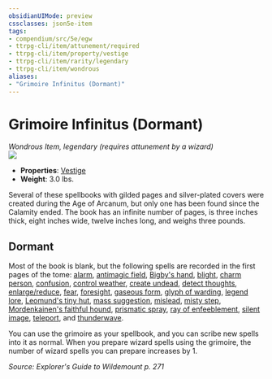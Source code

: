 ```yaml
---
obsidianUIMode: preview
cssclasses: json5e-item
tags:
- compendium/src/5e/egw
- ttrpg-cli/item/attunement/required
- ttrpg-cli/item/property/vestige
- ttrpg-cli/item/rarity/legendary
- ttrpg-cli/item/wondrous
aliases: 
- "Grimoire Infinitus (Dormant)"
---
```

# Grimoire Infinitus (Dormant)
*Wondrous Item, legendary (requires attunement by a wizard)*  
![](/3-Mechanics/CLI/items/img/grimoire-infinitus.webp#right)  

- **Properties**: [Vestige](/3-Mechanics/CLI/rules/item-properties.md#Vestige)
- **Weight**: 3.0 lbs.

Several of these spellbooks with gilded pages and silver-plated covers were created during the Age of Arcanum, but only one has been found since the Calamity ended. The book has an infinite number of pages, is three inches thick, eight inches wide, twelve inches long, and weighs three pounds.

## Dormant

Most of the book is blank, but the following spells are recorded in the first pages of the tome: [alarm](/3-Mechanics/CLI/spells/alarm.md), [antimagic field](/3-Mechanics/CLI/spells/antimagic-field.md), [Bigby's hand](/3-Mechanics/CLI/spells/bigbys-hand.md), [blight](/3-Mechanics/CLI/spells/blight.md), [charm person](/3-Mechanics/CLI/spells/charm-person.md), [confusion](/3-Mechanics/CLI/spells/confusion.md), [control weather](/3-Mechanics/CLI/spells/control-weather.md), [create undead](/3-Mechanics/CLI/spells/create-undead.md), [detect thoughts](/3-Mechanics/CLI/spells/detect-thoughts.md), [enlarge/reduce](/3-Mechanics/CLI/spells/enlarge-reduce.md), [fear](/3-Mechanics/CLI/spells/fear.md), [foresight](/3-Mechanics/CLI/spells/foresight.md), [gaseous form](/3-Mechanics/CLI/spells/gaseous-form.md), [glyph of warding](/3-Mechanics/CLI/spells/glyph-of-warding.md), [legend lore](/3-Mechanics/CLI/spells/legend-lore.md), [Leomund's tiny hut](/3-Mechanics/CLI/spells/leomunds-tiny-hut.md), [mass suggestion](/3-Mechanics/CLI/spells/mass-suggestion.md), [mislead](/3-Mechanics/CLI/spells/mislead.md), [misty step](/3-Mechanics/CLI/spells/misty-step.md), [Mordenkainen's faithful hound](/3-Mechanics/CLI/spells/mordenkainens-faithful-hound.md), [prismatic spray](/3-Mechanics/CLI/spells/prismatic-spray.md), [ray of enfeeblement](/3-Mechanics/CLI/spells/ray-of-enfeeblement.md), [silent image](/3-Mechanics/CLI/spells/silent-image.md), [teleport](/3-Mechanics/CLI/spells/teleport.md), and [thunderwave](/3-Mechanics/CLI/spells/thunderwave.md).

You can use the grimoire as your spellbook, and you can scribe new spells into it as normal. When you prepare wizard spells using the grimoire, the number of wizard spells you can prepare increases by 1.

*Source: Explorer's Guide to Wildemount p. 271*